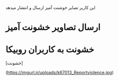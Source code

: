 این کاربر تصا‌یر خوشنت آمیز ارسال و انتشار میدهد
# ارسال تصاویر خشونت آمیز
# خشونت به کاربران روبیکا
[خشونت]

(https://imgurl.ir/uploads/k67013_Reportviolence.jpg)
